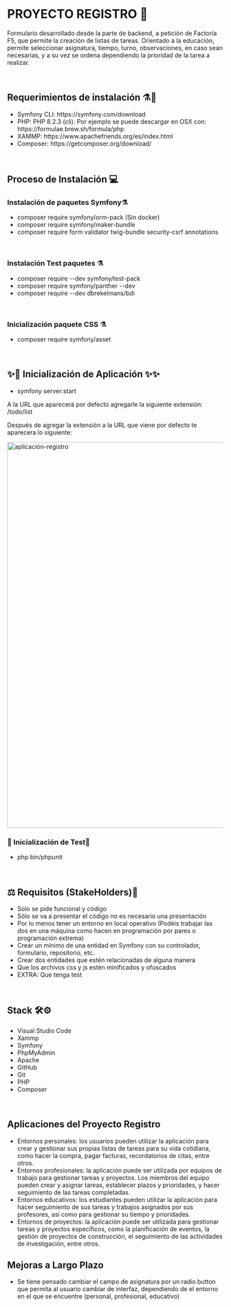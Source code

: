 <h1>PROYECTO REGISTRO 🥇</h1>
<p>Formulario desarrollado desde la parte de backend, a petición de Factoría F5, que permite la creación de listas de tareas. Orientado a la educación, permite seleccionar asignatura, tiempo, turno, observaciones, en caso sean necesarias, y a su vez se ordena dependiendo la prioridad de la tarea a realizar. </p>
<br>
<h2>Requerimientos de instalación ⚗️🧪</h2>
<ul>
  <li>Symfony CLI: https://symfony.com/download</li>
  <li>PHP: PHP 8.2.3 (cli). Por ejemplo se puede descargar en OSX con: https://formulae.brew.sh/formula/php</li>
  <li>XAMMP: https://www.apachefriends.org/es/index.html</li>
  <li>Composer: https://getcomposer.org/download/</li>
</ul>
<br>
<h2>Proceso de Instalación 💻</h2>
<h3>Instalación de paquetes Symfony⚗️</h3>
<ul>
  <li>composer require symfony/orm-pack (Sin docker)</li>
  <li>composer require symfony/maker-bundle</li>
  <li>composer require form validator twig-bundle security-csrf annotations</li>
</ul>
<br>
<h3>Instalación Test paquetes ⚗️</h3>
<ul>
  <li>composer require --dev symfony/test-pack</li>
  <li>composer require symfony/panther --dev</li>
  <li>composer require --dev dbrekelmans/bdi</li>
</ul>
<br>
<h3>Inicialización paquete CSS ⚗️ </h3>
  <ul>
  <li>composer require symfony/asset</li>
</ul>
<br>
<h2>✨🚀 Inicialización de Aplicación ✨✨</h2>
  <ul>
  <li>symfony server:start</li>
</ul>
<p>A la URL que aparecerá por defecto agregarle la siguiente extensión: /todo/list</p>
<p>Después de agregar la extensión a la URL que  viene por  defecto te aparecera lo siguiente: </p>

<img  width="895" alt="aplicación-registro" src="https://github.com/thania2004/images-github/blob/acc07c5600d567a45b8f8a3e4056b78fd8193ea0/aplicaci%C3%B3n-registro.png">



<br>
<h3>🏅 Inicialización de Test🏅 </h3>
  <ul>
  <li> php bin/phpunit</li>
</ul>
<br>
<h2> ⚖️ Requisitos (StakeHolders)🔬</h2>
<ul>
  <li>Solo se pide funcional y código</li>
  <li>Sólo se va a presentar el código no es necesario una presentación</li>
  <li>Por lo menos tener un entorno en local operativo (Podéis trabajar las dos en una máquina como hacen en programación por pares o programación extrema)</li>
  <li>Crear un mínimo de una entidad en Symfony con su controlador, formulario, repositorio, etc.</li>
  <li>Crear dos entidades que estén relacionadas de alguna manera</li>
  <li>Que los archivos css y js estén minificados y ofuscados</li>
  <li>EXTRA: Que tenga test</li>
</ul>
<br>
<h2>Stack 🛠️⚙️</h2>
<ul>
  <li>Visual Studio Code</li>
  <li>Xammp</li>
  <li>Symfony</li>
  <li>PhpMyAdmin</li>
  <li>Apache</li>
  <li>GitHub</li>
  <li>Git</li>
  <li>PHP</li>
  <li>Composer</li>
</ul>
<br>
<h2>Aplicaciones del Proyecto Registro</h2>
<ul>
  <li>Entornos personales: los usuarios pueden utilizar la aplicación para crear y gestionar sus propias listas de tareas para su vida cotidiana, como hacer la compra, pagar facturas, recordatorios de citas, entre otros.</li>
  <li>Entornos profesionales: la aplicación puede ser utilizada por equipos de trabajo para gestionar tareas y proyectos. Los miembros del equipo pueden crear y asignar tareas, establecer plazos y prioridades, y hacer seguimiento de las tareas completadas.</li>
  <li>Entornos educativos: los estudiantes pueden utilizar la aplicación para hacer seguimiento de sus tareas y trabajos asignados por sus profesores, así como para gestionar su tiempo y prioridades.</li>
  <li>Entornos de proyectos: la aplicación puede ser utilizada para gestionar tareas y proyectos específicos, como la planificación de eventos, la gestión de proyectos de construcción, el seguimiento de las actividades de investigación, entre otros.</li>
</ul>
<h2>Mejoras a Largo Plazo</h2>
<ul>
  <li>Se tiene pensado cambiar el campo de asignatura por un radio button que permita al usuario cambiar de interfaz, dependiendo de el entorno en el que se encuentre (personal, profesional, educativo)</li>
</ul>


